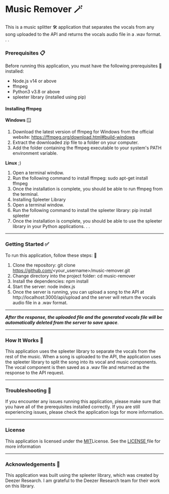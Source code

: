 # Music Remover 🪄

This is a music splitter 🛠️ application that separates the vocals from any song uploaded to the API and returns the vocals audio file in a .wav format.
.
.

### Prerequisites 📋

Before running this application, you must have the following prerequisites 📝 installed:

- Node.js v14 or above
- ffmpeg
- Python3 v3.8 or above
- spleeter library (installed using pip)

#### Installing ffmpeg

**Windows** 🪟

1. Download the latest version of ffmpeg for Windows from the official website: https://ffmpeg.org/download.html#build-windows
2. Extract the downloaded zip file to a folder on your computer.
3. Add the folder containing the ffmpeg executable to your system's PATH environment variable.

**Linux** ;)

1. Open a terminal window.
2. Run the following command to install ffmpeg: sudo apt-get install ffmpeg
3. Once the installation is complete, you should be able to run ffmpeg from the terminal.
4. Installing Spleeter Library
5. Open a terminal window.
6. Run the following command to install the spleeter library: pip install spleeter
7. Once the installation is complete, you should be able to use the spleeter library in your Python applications.
   .
   .

---

### Getting Started ✅

To run this application, follow these steps: 🥅

1. Clone the repository: git clone https://github.com/<your_username>/music-remover.git
2. Change directory into the project folder: cd music-remover
3. Install the dependencies: npm install
4. Start the server: node index.js
5. Once the server is running, you can upload a song to the API at http://localhost:3000/api/upload and the server will return the vocals audio file in a .wav format.

---

_**After the response, the uploaded file and the generated vocals file will be automatically deleted from the server to save space**_.

---

### How It Works 🧠

This application uses the spleeter library to separate the vocals from the rest of the music. When a song is uploaded to the API, the application uses the spleeter library to split the song into its vocal and music components. The vocal component is then saved as a .wav file and returned as the response to the API request.

---

### Troubleshooting 🔨

If you encounter any issues running this application, please make sure that you have all of the prerequisites installed correctly. If you are still experiencing issues, please check the application logs for more information.

---

### License

This application is licensed under the [MIT](https://en.wikipedia.org/wiki/MIT_License)License. See the [LICENSE ](https://github.com/pacehutt/Music-Splitter/blob/master/LICENSE)file for more information

---

### Acknowledgements 🙏

This application was built using the spleeter library, which was created by Deezer Research. I am grateful to the Deezer Research team for their work on this library.
